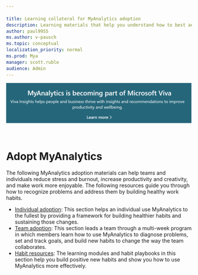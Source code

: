 ```yaml
---

title: Learning collateral for MyAnalytics adoption
description: Learning materials that help you understand how to best adopt and use MyAnalytics
author: paul9955
ms.author: v-pausch
ms.topic: conceptual
localization_priority: normal 
ms.prod: Mya
manager: scott.ruble
audience: Admin
---
```


[![Viva announcement](../../../images/viva-banner-mya.png)](https://www.microsoft.com/microsoft-viva/insights)
<p><br>

# Adopt MyAnalytics

The following MyAnalytics adoption materials can help teams and individuals reduce stress and burnout, increase productivity and creativity, and make work more enjoyable. The following resources guide you through how to recognize problems and address them by building healthy work habits.

* [Individual adoption](Indiv-adopt-get-started.md): This section helps an individual use MyAnalytics to the fullest by providing a framework for building healthier habits and sustaining those changes.
* [Team adoption](Team-adopt-intro.md): This section leads a team through a multi-week program in which members learn how to use MyAnalytics to diagnose problems, set and track goals, and build new habits to change the way the team collaborates.
* [Habit resources](adopt-learning-modules.md): The learning modules and habit playbooks in this section help you build positive new habits and show you how to use MyAnalytics more effectively.

